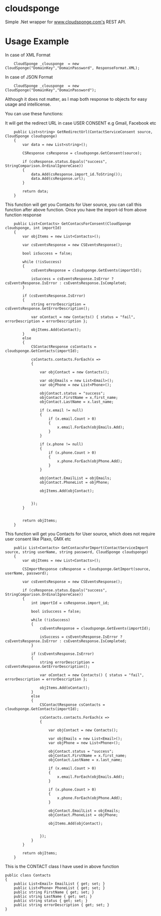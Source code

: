 # cloudsponge

Simple .Net wrapper for www.cloudsponge.com's REST API.

# Usage Example

In case of XML Format
        
        CloudSponge _clousponge  = new CloudSponge("DomainKey","DomainPassword", ResponseFormat.XML);

In case of JSON Format
        
        CloudSponge _clousponge  = new CloudSponge("DomainKey","DomainPassword");

Although it does not matter, as I map both response to objects for easy usage and intellicense. 

You can use these functions:

It will get the redirect URL in case USER CONSENT e.g Gmail, Facebook etc

        public List<string> GetRedirectUrl(ContactServiceConsent source, CloudSponge cloudsponge)
        {
            var data = new List<string>();

            CSResponse csResponse = cloudsponge.GetConsent(source);

            if (csResponse.status.Equals("success", StringComparison.OrdinalIgnoreCase))
            {
                data.Add(csResponse.import_id.ToString());
                data.Add(csResponse.url);
            }

            return data;
        }

This function will get you Contacts for User source, you can call this function after above function.
Once you have the import-id from above function response
        
        public List<Contacts> GetContacsForConsent(CloudSponge cloudsponge, int importId)
        {
            var objItems = new List<Contacts>();

            var csEventsResponse = new CSEventsResponse();

            bool isSuccess = false;

            while (!isSuccess)
            {
                csEventsResponse = cloudsponge.GetEvents(importId);

                isSuccess = csEventsResponse.IsError ? csEventsResponse.IsError : csEventsResponse.IsCompleted;
            }

            if (csEventsResponse.IsError)
            {
                string errorDescription = csEventsResponse.GetErrorDescription();

                var oContact = new Contacts() { status = "fail", errorDescription = errorDescription };

                objItems.Add(oContact);
            }
            else
            {
                CSContactResponse csContacts = cloudsponge.GetContacts(importId);

                csContacts.contacts.ForEach(x =>
                {

                    var objContact = new Contacts();

                    var objEmails = new List<Email>();
                    var objPhone = new List<Phone>();

                    objContact.status = "success";
                    objContact.FirstName = x.first_name;
                    objContact.LastName = x.last_name;

                    if (x.email != null)
                    {
                        if (x.email.Count > 0)
                        {
                            x.email.ForEach(objEmails.Add);
                        }
                    }

                    if (x.phone != null)
                    {
                        if (x.phone.Count > 0)
                        {
                            x.phone.ForEach(objPhone.Add);
                        }
                    }

                    objContact.EmailList = objEmails;
                    objContact.PhoneList = objPhone;

                    objItems.Add(objContact);


                });
            }


            return objItems;
        }

This function will get you Contacts for User source, which does not require user consent like Plaxo, GMX etc
        
        public List<Contacts> GetContacsForImport(ContactServiceImport source, string userName, string password, CloudSponge cloudsponge)
        {
            var objItems = new List<Contacts>();

            CSImportResponse csResponse = cloudsponge.GetImport(source, userName, password);

            var csEventsResponse = new CSEventsResponse();

            if (csResponse.status.Equals("success", StringComparison.OrdinalIgnoreCase))
            {
                int importId = csResponse.import_id;

                bool isSuccess = false;

                while (!isSuccess)
                {
                    csEventsResponse = cloudsponge.GetEvents(importId);

                    isSuccess = csEventsResponse.IsError ? csEventsResponse.IsError : csEventsResponse.IsCompleted;
                }

                if (csEventsResponse.IsError)
                {
                    string errorDescription = csEventsResponse.GetErrorDescription();

                    var oContact = new Contacts() { status = "fail", errorDescription = errorDescription };

                    objItems.Add(oContact);
                }
                else
                {
                    CSContactResponse csContacts = cloudsponge.GetContacts(importId);

                    csContacts.contacts.ForEach(x =>
                    {

                        var objContact = new Contacts();

                        var objEmails = new List<Email>();
                        var objPhone = new List<Phone>();

                        objContact.status = "success";
                        objContact.FirstName = x.first_name;
                        objContact.LastName = x.last_name;

                        if (x.email.Count > 0)
                        {
                            x.email.ForEach(objEmails.Add);
                        }

                        if (x.phone.Count > 0)
                        {
                            x.phone.ForEach(objPhone.Add);
                        }

                        objContact.EmailList = objEmails;
                        objContact.PhoneList = objPhone;

                        objItems.Add(objContact);


                    });
                }
            }

            return objItems;
        }

This is the CONTACT class I have used in above function

    public class Contacts
    {
        public List<Email> EmailList { get; set; }
        public List<Phone> PhoneList { get; set; }
        public string FirstName { get; set; }
        public string LastName { get; set; }
        public string status { get; set; }
        public string errorDescription { get; set; }
    }